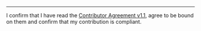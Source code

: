 

______________________________________
I confirm that I have read the [Contributor Agreement v1.1](https://github.com/tegonal/scripts/blob/v4.4.2/.github/Contributor%20Agreement.txt), agree to be bound on them and confirm that my contribution is compliant.
